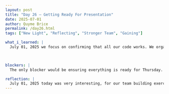 ```yaml
---
layout: post
title: "Day 26 – Getting Ready For Presentation"
date: 2025-07-01
author: Quyme Brice
permalink: /day26.html
tags: ["New Light", "Reflecting", "Stronger Team", "Gaining"]

what_i_learned: |
  July 01, 2025 we focus on confirming that all our code works. We organized our code ready for the demo on Thursday. We now have our base model with XGBoost, Random Forest, and LSTM for Time series. Our team is definitely ready for the mid presentation, we put a lot of effort into this. We made a lot of progress from where we started. I feel confident in the work we done and the presentation as a whole. 

  

blockers: |
  The only blocker would be ensuring everything is ready for Thursday. We accomplished ensuring everything works.

reflection: |
  July 01, 2025 today was very interesting, for our team building exercise we were able to open up and communicate about our past. We were tasked to write a letter to our past self and express what would you say to them. It was a very interesting, fun, and emotional exercise. Seeing my group opening up about their journey allows you to see them in a different light. I wasn't expecting this today, but I believe it brought the team closer together. I want to thank Kyle our High School teacher for introducing us to this activity.
---
```


